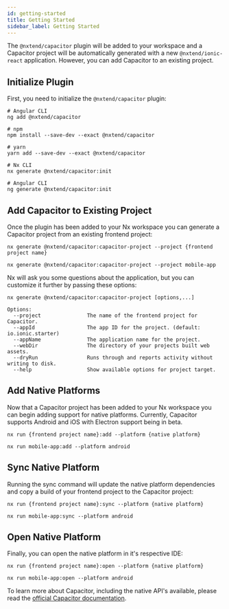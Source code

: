 ```yaml
---
id: getting-started
title: Getting Started
sidebar_label: Getting Started
---
```


The `@nxtend/capacitor` plugin will be added to your workspace and a Capacitor project will be automatically generated with a new `@nxtend/ionic-react` application. However, you can add Capacitor to an existing project.

## Initialize Plugin

First, you need to initialize the `@nxtend/capacitor` plugin:

```
# Angular CLI
ng add @nxtend/capacitor
```

```
# npm
npm install --save-dev --exact @nxtend/capacitor

# yarn
yarn add --save-dev --exact @nxtend/capacitor

# Nx CLI
nx generate @nxtend/capacitor:init

# Angular CLI
ng generate @nxtend/capacitor:init
```

## Add Capacitor to Existing Project

Once the plugin has been added to your Nx workspace you can generate a Capacitor project from an existing frontend project:

```
nx generate @nxtend/capacitor:capacitor-project --project {frontend project name}

nx generate @nxtend/capacitor:capacitor-project --project mobile-app
```

Nx will ask you some questions about the application, but you can customize it further by passing these options:

```
nx generate @nxtend/capacitor:capacitor-project [options,...]

Options:
  --project               The name of the frontend project for Capacitor.
  --appId                 The app ID for the project. (default: io.ionic.starter)
  --appName               The application name for the project.
  --webDir                The directory of your projects built web assets.
  --dryRun                Runs through and reports activity without writing to disk.
  --help                  Show available options for project target.
```

## Add Native Platforms

Now that a Capacitor project has been added to your Nx workspace you can begin adding support for native platforms. Currently, Capacitor supports Android and iOS with Electron support being in beta.

```
nx run {frontend project name}:add --platform {native platform}

nx run mobile-app:add --platform android
```

## Sync Native Platform

Running the sync command will update the native platform dependencies and copy a build of your frontend project to the Capacitor project:

```
nx run {frontend project name}:sync --platform {native platform}

nx run mobile-app:sync --platform android
```

## Open Native Platform

Finally, you can open the native platform in it's respective IDE:

```
nx run {frontend project name}:open --platform {native platform}

nx run mobile-app:open --platform android
```

To learn more about Capacitor, including the native API's available, please read the [official Capacitor documentation](https://capacitorjs.com/docs).

